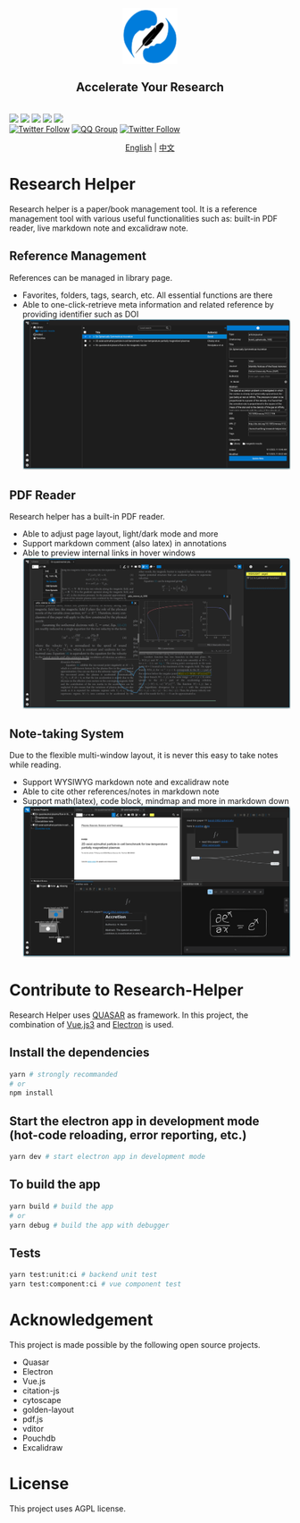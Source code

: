 <p align="center">
<img src="src/assets/logo.svg" style="width: 100px; vertical-align:middle">
<br>
<h2 align="center">Accelerate Your Research</h2>
<br>
<a title="Build Status" target="_blank" href="https://github.com/ResearchHelper/research-helper/actions"><img src="https://img.shields.io/github/actions/workflow/status/ResearchHelper/research-helper/build.yml?style=flat-square"></a>
<a title="Release" target="_blank" href="https://github.com/ResearchHelper/research-helper/releases"><img src="https://img.shields.io/github/v/release/ResearchHelper/research-helper?style=flat-square"></a>
<a title="Downloads" target="_blank" href="https://github.com/ResearchHelper/research-helper/releases"><img src="https://img.shields.io/github/downloads/ResearchHelper/research-helper/total?style=flat-square"></a>
<a title="Stars" target="_blank" href="https://github.com/ResearchHelper/research-helper"><img src="https://img.shields.io/github/stars/ResearchHelper/research-helper?style=flat-square"></a>
<a title="Commits" target="_blank" href="https://github.com/ResearchHelper/research-helper/commits/main"><img src="https://img.shields.io/github/commit-activity/m/ResearchHelper/research-helper?style=flat-square"></a>
<br>
<a title="Twitter" target="_blank" href="https://twitter.com/Reseach_Helper"><img alt="Twitter Follow" src="https://img.shields.io/badge/@Research_Helper-1976d2?logo=twitter&style=social"></a>
<a title="QQ" target="_blank" href=""><img alt="QQ Group" src="https://img.shields.io/badge/QQ:808198109-1976d2?logo=tencentqq&style=social"></a>
<a title="Discord" target="_blank" href="https://discord.gg/GQNATNqWkM"><img alt="Twitter Follow" src="https://img.shields.io/badge/research--helper-1976d2?logo=discord&style=social"></a>
</p>

<p align="center">
<a href="https://github.com/ResearchHelper/research-helper/blob/main/README.md">English</a>
|
<a href="https://github.com/ResearchHelper/research-helper/blob/main/README.zh_CN.md">中文</a>
</p>

# Research Helper

Research helper is a paper/book management tool. It is a reference management tool with various useful functionalities such as: built-in PDF reader, live markdown note and excalidraw note.

## Reference Management

References can be managed in library page.
- Favorites, folders, tags, search, etc. All essential functions are there
- Able to one-click-retrieve meta information and related reference by providing identifier such as DOI
  ![library-page.png](./galleries/library-page.png)

## PDF Reader

Research helper has a built-in PDF reader.  
- Able to adjust page layout, light/dark mode and more
- Support markdown comment (also latex) in annotations
- Able to preview internal links in hover windows
  ![reader-page.png](./galleries/reader-page.png)

## Note-taking System

Due to the flexible multi-window layout, it is never this easy to take notes while reading.
- Support WYSIWYG markdown note and excalidraw note
- Able to cite other references/notes in markdown note
- Support math(latex), code block, mindmap and more in markdown down 
  ![note-page.png](./galleries/note-page.png)

# Contribute to Research-Helper

Research Helper uses [QUASAR](https://quasar.dev) as framework. In this project, the combination of [Vue.js3](https://vuejs.org) and [Electron](https://www.electronjs.org) is used.

## Install the dependencies

```bash
yarn # strongly recommanded
# or
npm install
```

## Start the electron app in development mode (hot-code reloading, error reporting, etc.)

```bash
yarn dev # start electron app in development mode
```

## To build the app
```bash
yarn build # build the app
# or 
yarn debug # build the app with debugger 
```

## Tests
```bash
yarn test:unit:ci # backend unit test
yarn test:component:ci # vue component test
```

# Acknowledgement

This project is made possible by the following open source projects.

- Quasar
- Electron
- Vue.js
- citation-js
- cytoscape
- golden-layout
- pdf.js
- vditor
- Pouchdb
- Excalidraw

# License

This project uses AGPL license.
